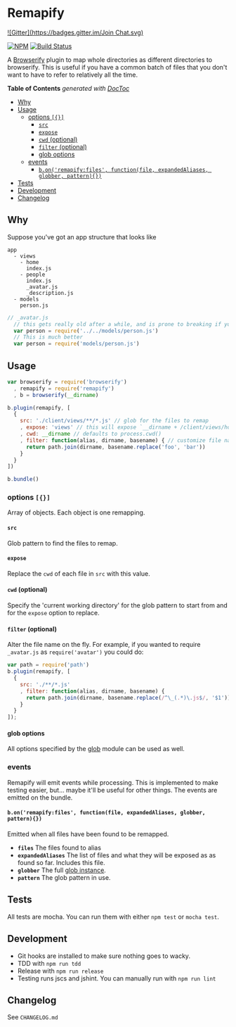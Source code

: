 Remapify
=======================
[![Gitter](https://badges.gitter.im/Join Chat.svg)](https://gitter.im/joeybaker/remapify?utm_source=badge&utm_medium=badge&utm_campaign=pr-badge&utm_content=badge)

[![NPM](https://nodei.co/npm/remapify.png)](https://nodei.co/npm/remapify/) [![Build Status](https://travis-ci.org/joeybaker/remapify.png?branch=master)](https://travis-ci.org/joeybaker/remapify)

A [Browserify](https://github.com/substack/node-browserify) plugin to map whole directories as different directories to browserify. This is useful if you have a common batch of files that you don't want to have to refer to relatively all the time.

<!-- START doctoc generated TOC please keep comment here to allow auto update -->
<!-- DON'T EDIT THIS SECTION, INSTEAD RE-RUN doctoc TO UPDATE -->
**Table of Contents**  *generated with [DocToc](http://doctoc.herokuapp.com/)*

- [Why](#why)
- [Usage](#usage)
  - [options `[{}]`](#options-)
    - [`src`](#src)
    - [`expose`](#expose)
    - [`cwd` (optional)](#cwd-optional)
    - [`filter` (optional)](#filter-optional)
    - [glob options](#glob-options)
  - [events](#events)
    - [`b.on('remapify:files', function(file, expandedAliases, globber, pattern){})`](#bonremapifyfiles-functionfile-expandedaliases-globber-pattern)
- [Tests](#tests)
- [Development](#development)
- [Changelog](#changelog)

<!-- END doctoc generated TOC please keep comment here to allow auto update -->

## Why

Suppose you've got an app structure that looks like

```
app
  - views
    - home
      index.js
    - people
      index.js
      _avatar.js
      _description.js
  - models
    person.js
```

```js
// _avatar.js
  // this gets really old after a while, and is prone to breaking if you change the directory hiearchy.
  var person = require('../../models/person.js')
  // This is much better
  var person = require('models/person.js')
```

## Usage
```js
var browserify = require('browserify')
  , remapify = require('remapify')
  , b = browserify(__dirname)

b.plugin(remapify, [
  {
    src: './client/views/**/*.js' // glob for the files to remap
    , expose: 'views' // this will expose `__dirname + /client/views/home.js` as `views/home.js`
    , cwd: __dirname // defaults to process.cwd()
    , filter: function(alias, dirname, basename) { // customize file names
      return path.join(dirname, basename.replace('foo', 'bar'))
    }
  }
])

b.bundle()
```

### options `[{}]`
Array of objects. Each object is one remapping.

#### `src`
Glob pattern to find the files to remap.

#### `expose`
Replace the `cwd` of each file in `src` with this value.

#### `cwd` (optional)
Specify the 'current working directory' for the glob pattern to start from and for the `expose` option to replace.

#### `filter` (optional)
Alter the file name on the fly. For example, if you wanted to require `_avatar.js` as `require('avatar')` you could do:

```js
var path = require('path')
b.plugin(remapify, [
  {
    src: './**/*.js'
    , filter: function(alias, dirname, basename) {
      return path.join(dirname, basename.replace(/^\_(.*)\.js$/, '$1'))
    }
  }
]);
```

#### glob options
All options specified by the [glob](https://www.npmjs.org/package/glob) module can be used as well.

### events
Remapify will emit events while processing. This is implemented to make testing easier, but… maybe it'll be useful for other things. The events are emitted on the bundle.

#### `b.on('remapify:files', function(file, expandedAliases, globber, pattern){})`
Emitted when all files have been found to be remapped.

* **`files`** The files found to alias
* **`expandedAliases`** The list of files and what they will be exposed as as found so far. Includes this file.
* **`globber`** The full [glob instance](https://github.com/isaacs/node-glob#properties).
* **`pattern`** The glob pattern in use.

## Tests
All tests are mocha. You can run them with either `npm test` or `mocha test`.

## Development

* Git hooks are installed to make sure nothing goes to wacky.
* TDD with `npm run tdd`
* Release with `npm run release`
* Testing runs jscs and jshint. You can manually run with `npm run lint`

## Changelog
See `CHANGELOG.md`
